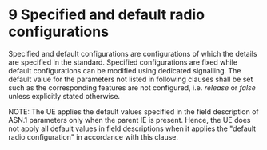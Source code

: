 # 9 Specified and default radio configurations

Specified and default configurations are configurations of which the
details are specified in the standard. Specified configurations are
fixed while default configurations can be modified using dedicated
signalling. The default value for the parameters not listed in following
clauses shall be set such as the corresponding features are not
configured, i.e. *release* or *false* unless explicitly stated
otherwise.

NOTE: The UE applies the default values specified in the field
description of ASN.1 parameters only when the parent IE is present.
Hence, the UE does not apply all default values in field descriptions
when it applies the \"default radio configuration\" in accordance with
this clause.